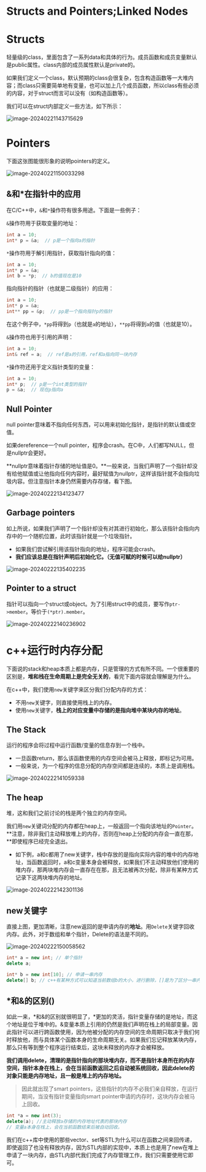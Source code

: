 # Structs and Pointers;Linked Nodes

# Structs

轻量级的class，里面包含了一系列data和具体的行为。成员函数和成员变量默认是public属性。class内部的成员属性默认是private的。

如果我们定义一个class，默认预期的class会很复杂，包含构造函数等一大堆内容；而class只需要简单地有变量，也可以加上几个成员函数，所以class有些必须的内容，对于struct而言可以没有（如构造函数等）。

我们可以在struct内部定义一些方法，如下所示： 

![image-20240221143715629](https://s2.loli.net/2024/02/21/EdXYyaoRUnceGbr.png)

# Pointers

下面这张图能很形象的说明pointers的定义。

![image-20240221150033298](https://s2.loli.net/2024/02/21/EUa5hzp8lkdHiT4.png)

## &和*在指针中的应用

在C/C++中，`&`和`*`操作符有很多用途。下面是一些例子：

`&`操作符用于获取变量的地址：

```c++
int a = 10;
int* p = &a;  // p是一个指向a的指针
```

`*`操作符用于解引用指针，获取指针指向的值：

```c++
int a = 10;
int* p = &a;
int b = *p;  // b的值现在是10
```

指向指针的指针（也就是二级指针）的应用：

```c++
int a = 10;
int* p = &a;
int** pp = &p;  // pp是一个指向指针p的指针
```

在这个例子中，`*pp`将得到`p`（也就是`a`的地址），`**pp`将得到`a`的值（也就是10）。

`&`操作符也用于引用的声明：

```c++
int a = 10;
int& ref = a;  // ref是a的引用，ref和a指向同一块内存
```

`*`操作符还用于定义指针类型的变量：

```c++
int a = 10;
int* p;  // p是一个int类型的指针
p = &a;  // 现在p指向a
```

## Null Pointer

null pointer意味着不指向任何东西，可以用来初始化指针，是指针的默认值或空值。

如果dereference一个null pointer，程序会crash。在C中，人们都写NULL，但是nullptr会更好。

**nullptr意味着指针存储的地址值是0。**一般来说，当我们声明了一个指针却没有给他赋值或让他指向任何内容时，最好赋值为nullptr，这样该指针就不会指向垃圾内容。但注意指针本身仍然需要内存存储，看下图。

![image-20240222134123477](https://s2.loli.net/2024/02/22/78eUJkvBwugPQlq.png)

##  Garbage pointers

如上所说，如果我们声明了一个指针却没有对其进行初始化，那么该指针会指向内存中的一个随机位置，此时该指针就是一个垃圾指针。

- 如果我们尝试解引用该指针指向的地址，程序可能会crash。
- **我们应该总是在指针声明后初始化它。（无值可赋的时候可以给nullptr）**

![image-20240222135402235](https://s2.loli.net/2024/02/22/TOyUMN2PBLih87S.png)

## Pointer to a struct

指针可以指向一个struct或object。为了引用struct中的成员，要写作`ptr->member`。等价于`(*ptr).member`。

![image-20240222140236902](https://s2.loli.net/2024/02/22/sKHrWkV8fLCXR2E.png)

# c++运行时内存分配

下面说的stack和heap本质上都是内存，只是管理的方式有所不同。一个很重要的区别是，**堆和栈在生命周期上是完全无关的**，看完下面内容就会理解是为什么。

在c++中，我们使用`new`关键字来区分我们分配内存的方式：

- 不用`new`关键字，则直接使用栈上的内存。
- 使用`new`关键字，**栈上的对应变量中存储的是指向堆中某块内存的地址**。

## The Stack

运行的程序会将过程中运行函数/变量的信息存到一个栈中。

- 一旦函数return，那么该函数使用的内存空间会被马上释放，即标记为可用。
- 一般来说，为一个程序的信息分配的内存空间都是连续的，本质上是调用栈。

![image-20240222141059338](https://s2.loli.net/2024/02/22/PgzEsXVWywd1hM9.png)

## The heap

堆，这和我们之前讨论的栈是两个独立的内存空间。

我们用`new`关键词分配的内存都在heap上，一般返回一个指向该地址的`Pointer`。**注意，除非我们主动释放堆上的内存，否则在heap上分配的内存会一直在那，**即使程序已经完全退出。

- 如下例，a和c都用了new关键字，栈中存放的是指向实际内容的堆中的内存地址，当函数返回时，a和c变量本身会被释放，如果我们不主动释放他们使用的堆内存，那两块堆内存会一直存在在那，且无法被再次分配，除非有某种方式记录下这两块堆内存的地址。

![image-20240222142301136](https://s2.loli.net/2024/02/22/m3VcHjalGnZtzJh.png)

## new关键字

直接上图，更加清晰，注意new返回的是申请内存的**地址**。用`Delete`关键字回收内存。此外，对于数组和单个指针，Delete的语法是不同的。

![image-20240222150058562](https://s2.loli.net/2024/02/22/oDaf1OHvXGVzCJx.png)

```c++
int* a = new int; // 单个指针
delete a;

int* b = new int[10]; // 申请一串内存
delete[] b; // c++有某种方式可以知道当前数组b的大小，进行删除，[]是为了区分一串内存与一块内存
```

## *和&的区别()

如此一来，*和&的区别就很明显了，\*更加的灵活，指针变量存储的是地址，而这个地址是位于堆中的。&变量本质上引用的仍然是我们声明在栈上的局部变量。因此指针可以进行跨函数使用，因为他被分配的内存空间的生命周期只取决于我们何时释放他，而与具体某个函数本身的生命周期无关。如果我们忘记释放某块内存，那么只有等到整个程序运行结束后，这块未释放的内存才会被释放。

**我们调用delete，清理的是指针指向的那块堆内存，而不是指针本身所在的内存空间，指针本身在栈上，会在当前函数返回之后自动被系统回收，因此delete的对象只能是内存地址，且一般是堆上的内存地址。**

> 因此就出现了smart pointers，这些指针的内存不必我们亲自释放，在运行期间，当没有指针变量指向smart pointer申请的内存时，这块内存会被马上回收。

```c++
int *a = new int(3);
delete(a); //主动释放a存储的内存地址代表的那块内存
// 变量a本身在栈上，会在当前函数结束后被自动回收。
```

我们在c++库中使用的那些vector、set等STL为什么可以在函数之间来回传递，即使返回了也没有释放内存，因为STL内部的实现中，本质上也是用了new在堆上申请了一块内存，由STL内部代我们完成了内存管理工作，我们只需要使用它即可。
